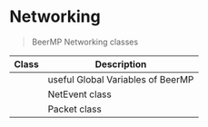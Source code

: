 # Networking

> BeerMP Networking classes

| Class                                                                                  | Description                       |
| -------------------------------------------------------------------------------------- | --------------------------------- |
| [<class c=BeerMPGlobals>](API/BeerMP/Networking/BeerMPGlobals.md)                      | useful Global Variables of BeerMP |
| [<class c=NetEvent><type><enum e=T></type></class>](API/BeerMP/Networking/NetEvent.md) | NetEvent class                    |
| [<class c=Packet>](API/BeerMP/Networking/Packet.md)                                    | Packet class                      |